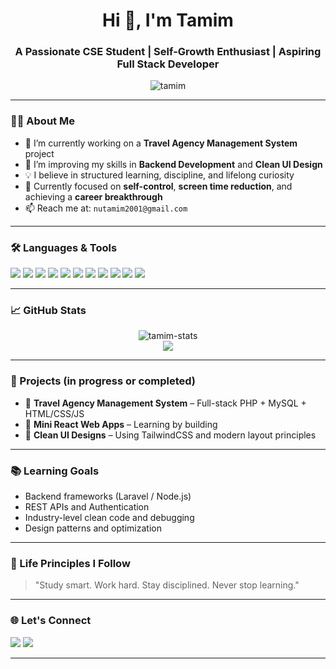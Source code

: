 <h1 align="center">Hi 👋, I'm Tamim</h1>
<h3 align="center">A Passionate CSE Student | Self-Growth Enthusiast | Aspiring Full Stack Developer</h3>

<p align="center">
  <img src="https://komarev.com/ghpvc/?username=your-username&label=Profile%20views&color=0e75b6&style=flat" alt="tamim" />
</p>

---

### 👨‍💻 About Me
- 🔭 I’m currently working on a **Travel Agency Management System** project
- 🌱 I’m improving my skills in **Backend Development** and **Clean UI Design**
- 💡 I believe in structured learning, discipline, and lifelong curiosity
- 🎯 Currently focused on **self-control**, **screen time reduction**, and achieving a **career breakthrough**
- 📫 Reach me at: `nutamim2001@gmail.com`  
<!-- Replace with your real contact -->

---

### 🛠️ Languages & Tools
<p align="left">
  <img src="https://img.shields.io/badge/C-00599C?style=flat&logo=c&logoColor=white" />
  <img src="https://img.shields.io/badge/C++-00599C?style=flat&logo=c%2B%2B&logoColor=white" />
  <img src="https://img.shields.io/badge/Java-007396?style=flat&logo=java&logoColor=white" />
  <img src="https://img.shields.io/badge/Python-3776AB?style=flat&logo=python&logoColor=white" />
  <img src="https://img.shields.io/badge/PHP-777BB4?style=flat&logo=php&logoColor=white" />
  <img src="https://img.shields.io/badge/MySQL-4479A1?style=flat&logo=mysql&logoColor=white" />
  <img src="https://img.shields.io/badge/HTML5-E34F26?style=flat&logo=html5&logoColor=white" />
  <img src="https://img.shields.io/badge/CSS3-1572B6?style=flat&logo=css3&logoColor=white" />
  <img src="https://img.shields.io/badge/JavaScript-F7DF1E?style=flat&logo=javascript&logoColor=black" />
  <img src="https://img.shields.io/badge/React-20232A?style=flat&logo=react&logoColor=61DAFB" />
  <img src="https://img.shields.io/badge/TailwindCSS-06B6D4?style=flat&logo=tailwind-css&logoColor=white" />
</p>

---

### 📈 GitHub Stats
<p align="center">
  <img src="https://github-readme-stats.vercel.app/api?username=NurTamim331&show_icons=true&theme=radical" alt="tamim-stats" />
  <br/>
  <img src="https://streak-stats.demolab.com?user=NurTamim331&theme=radical" />

</p>

---

### 📌 Projects (in progress or completed)
- 🚀 **Travel Agency Management System** – Full-stack PHP + MySQL + HTML/CSS/JS  
- 🧠 **Mini React Web Apps** – Learning by building  
- 🧹 **Clean UI Designs** – Using TailwindCSS and modern layout principles  

---

### 📚 Learning Goals
- Backend frameworks (Laravel / Node.js)
- REST APIs and Authentication
- Industry-level clean code and debugging
- Design patterns and optimization

---

### 🌱 Life Principles I Follow
> "Study smart. Work hard. Stay disciplined. Never stop learning."

---

### 🌐 Let's Connect
<p align="left">
  <a href="https://www.linkedin.com/in/md-nur-uddin-tamim-b2839729a/" target="_blank"><img src="https://img.shields.io/badge/LinkedIn-blue?style=flat&logo=linkedin&logoColor=white" /></a>
  <a href="mailto:nutamim2001@gmail.com"><img src="https://img.shields.io/badge/Gmail-red?style=flat&logo=gmail&logoColor=white" /></a>
</p>

---

